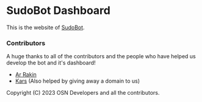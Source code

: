 # SudoBot Dashboard

This is the website of [SudoBot](https://github.com/onesoft-sudo/sudobot).

### Contributors

A huge thanks to all of the contributors and the people who have helped us develop the bot and it's dashboard!

* [Ar Rakin](https://github.com/virtual-designer)
* [Kars](https://github.com/Kars1996) (Also helped by giving away a domain to us)

Copyright (C) 2023 OSN Developers and all the contributors.
